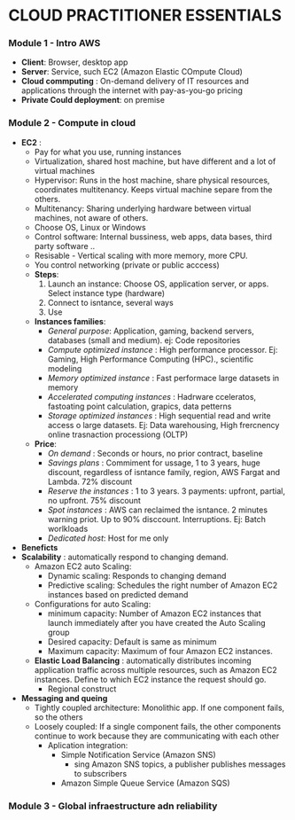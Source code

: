 # CLOUD PRACTITIONER ESSENTIALS

### Module 1 -  Intro AWS
- **Client**: Browser, desktop app
- **Server**: Service, such EC2 (Amazon Elastic COmpute Cloud)
- **Cloud commputing** : On-demand delivery of IT resources and applications through the internet with pay-as-you-go pricing
- **Private Could deployment**: on premise

### Module 2 - Compute in cloud
- **EC2** : 
    - Pay for what you use, running instances
    - Virtualization, shared host machine, but have different and a lot of virtual machines
    - Hypervisor: Runs in the host machine, share physical resources, coordinates multitenancy. Keeps virtual machine separe from the others.
    - Multitenancy: Sharing underlying hardware between virtual machines, not aware of others.
    - Choose OS, Linux or Windows
    - Control software: Internal bussiness, web apps, data bases, third party software ..
    - Resisable - Vertical scaling with more memory, more CPU.
    - You control networking (private or public acccess)
    - **Steps**: 
        1. Launch an instance: Choose OS, application server, or apps. Select instance type (hardware)
        2. Connect to isntance, several ways
        3. Use
    - **Instances families**:
        - _General purpose_: Application, gaming, backend servers, databases (small and medium). ej: Code repositories
        - _Compute optimized instance_ : High performance processor. Ej: Gaming, High Performance Computing (HPC)., scientific modeling
        - _Memory optimized instance_ : Fast performace large datasets in memory
        - _Accelerated computing instances_ : Hadrware cceleratos, fastoating point calculation, grapics, data petterns
        - _Storage optimized instances_ : High sequential read and write access o large datasets. Ej: Data warehousing, High frercnency online trasnaction processiong (OLTP)
    - **Price**:
        - _On demand_ : Seconds or hours, no prior contract, baseline
        - _Savings plans_ : Commiment for ussage, 1 to 3 years, huge discount, regardless of isntance family, region, AWS Fargat and Lambda. 72% discount
        - _Reserve the instances_ : 1 to 3 years. 3 payments: upfront, partial, no upfront. 75% discount
        - _Spot instances_ : AWS can reclaimed the isntance. 2 minutes warning priot. Up to 90% disccount. Interruptions. Ej: Batch worlkloads
        - _Dedicated host_: Host for me only
- **Beneficts**
- **Scalability** : automatically respond to changing demand. 
    - Amazon EC2 auto Scaling:
        - Dynamic scaling: Responds to changing demand
        - Predictive scaling:  Schedules the right number of Amazon EC2 instances based on predicted demand
    - Configurations for auto Scaling:
        - minimum capacity: Number of Amazon EC2 instances that launch immediately after you have created the Auto Scaling group
        - Desired capacity: Default is same  as minimum
        - Maximum capacity: Maximum of four Amazon EC2 instances.
    - **Elastic Load Balancing** : automatically distributes incoming application traffic across multiple resources, such as Amazon EC2 instances. Define to which EC2 instance the request should go. 
        - Regional construct
- **Messaging and queing**
    - Tightly coupled architecture: Monolithic app. If one component fails, so the others
    - Loosely coupled: If a single component fails, the other components continue to work because they are communicating with each other
        - Aplication integration:
            - Simple Notification Service (Amazon SNS)
                - sing Amazon SNS topics, a publisher publishes messages to subscribers
            - Amazon Simple Queue Service (Amazon SQS)
### Module 3 - Global infraestructure adn reliability